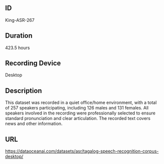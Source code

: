 ## ID
King-ASR-267
## Duration
423.5 hours
## Recording Device
Desktop
## Description
This dataset was recorded in a quiet office/home environment, with a total of 257 speakers participating, including 126 males and 131 females. All speakers involved in the recording were professionally selected to ensure standard pronunciation and clear articulation. The recorded text covers news and other information.
## URL
https://dataoceanai.com/datasets/asr/tagalog-speech-recognition-corpus-desktop/
